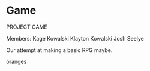 # Game
PROJECT GAME

Members:
Kage Kowalski
Klayton Kowalski
Josh Seelye

Our attempt at making a basic RPG maybe.

oranges
